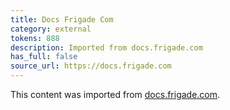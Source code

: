 ```yaml
---
title: Docs Frigade Com
category: external
tokens: 888
description: Imported from docs.frigade.com
has_full: false
source_url: https://docs.frigade.com
---
```


This content was imported from [docs.frigade.com](https://docs.frigade.com).

